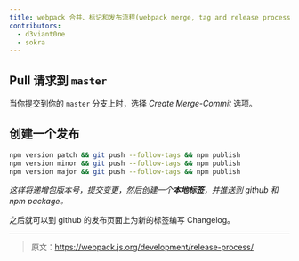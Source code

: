 ```yaml
---
title: webpack 合并、标记和发布流程(webpack merge, tag and release process)
contributors:
  - d3viant0ne
  - sokra
---
```


## Pull 请求到 `master`

 当你提交到你的 `master` 分支上时，选择 _Create Merge-Commit_ 选项。

## 创建一个发布

```sh
npm version patch && git push --follow-tags && npm publish
npm version minor && git push --follow-tags && npm publish
npm version major && git push --follow-tags && npm publish
```

_这样将递增包版本号，提交变更，然后创建一个**本地标签**，并推送到 github 和 npm package。_

之后就可以到 github 的发布页面上为新的标签编写 Changelog。

***

> 原文：https://webpack.js.org/development/release-process/
